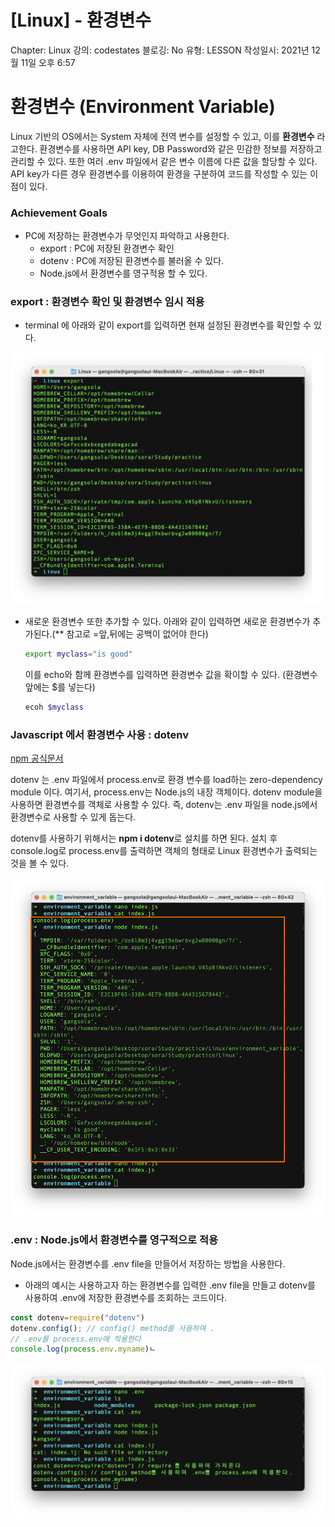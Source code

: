 # [Linux] - 환경변수

Chapter: Linux
강의: codestates
블로깅: No
유형: LESSON
작성일시: 2021년 12월 11일 오후 6:57

# 환경변수 (Environment Variable)

Linux 기반의 OS에서는 System 자체에 전역 변수를 설정할 수 있고, 이를 **환경변수** 라고한다. 환경변수를 사용하면 API key, DB Password와 같은 민감한 정보를 저장하고 관리할 수 있다. 또한 여러 .env 파일에서 같은 변수 이름에 다른 값을 할당할 수 있다. API key가 다른 경우 환경변수를 이용하여 환경을 구분하여 코드를 작성할 수 있는 이점이 있다.

### Achievement Goals

- PC에 저장하는 환경변수가 무엇인지 파악하고 사용한다.
  - export : PC에 저장된 환경변수 확인
  - dotenv : PC에 저장된 환경변수를 불러올 수 있다.
  - Node.js에서 환경변수를 영구적용 할 수 있다.

### export : 환경변수 확인 및 환경변수 임시 적용

- terminal 에 아래와 같이 export를 입력하면 현재 설정된 환경변수를 확인할 수 있다.

![Untitled](./img/Untitled.png)

- 새로운 환경변수 또한 추가할 수 있다. 아래와 같이 입력하면 새로운 환경변수가 추가된다.(\*\* 참고로 =앞,뒤에는 공백이 없어야 한다)
  ```bash
  export myclass="is good"
  ```
  이를 echo와 함께 환경변수를 입력하면 환경변수 값을 확이할 수 있다. (환경변수 앞에는 $를 넣는다)
  ```bash
  ecoh $myclass
  ```

### Javascript 에서 환경변수 사용 : dotenv

[npm 공식문서](https://www.npmjs.com/package/dotenv#Config)

dotenv 는 .env 파일에서 process.env로 환경 변수를 load하는 zero-dependency module 이다. 여기서, process.env는 Node.js의 내장 객체이다. dotenv module을 사용하면 환경변수를 객체로 사용할 수 있다. 즉, dotenv는 .env 파일을 node.js에서 환경변수로 사용할 수 있게 돕는다.

dotenv를 사용하기 위해서는 **npm i dotenv**로 설치를 하면 된다. 설치 후 console.log로 process.env를 출력하면 객체의 형태로 Linux 환경변수가 출력되는 것을 볼 수 있다.

![Untitled](./img/Untitled%201.png)

### .env : Node.js에서 환경변수를 영구적으로 적용

Node.js에서는 환경변수를 .env file을 만들어서 저장하는 방법을 사용한다.

- 아래의 예시는 사용하고자 하는 환경변수를 입력한 .env file을 만들고 dotenv를 사용하여 .env에 저장한 환경변수를 조회하는 코드이다.

```jsx
const dotenv=require("dotenv")
dotenv.config(); // config() method를 사용하여 .
// .env를 process.env에 적용한다
console.log(process.env.myname)ㄴ
```

![Untitled](./img/Untitled%202.png)
